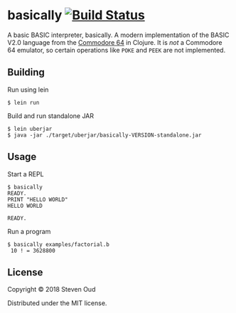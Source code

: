 # basically [![Build Status](https://travis-ci.org/soudy/basically.svg?branch=master)](https://travis-ci.org/soudy/basically)

A basic BASIC interpreter, basically. A modern implementation of the BASIC V2.0
language from the [Commodore 64](https://www.c64-wiki.com/wiki/C64) in Clojure.
It is _not_ a Commodore 64 emulator, so certain operations like `POKE` and
`PEEK` are not implemented.

## Building

Run using lein

    $ lein run

Build and run standalone JAR

    $ lein uberjar
    $ java -jar ./target/uberjar/basically-VERSION-standalone.jar

## Usage
Start a REPL
```
$ basically
READY.
PRINT "HELLO WORLD"
HELLO WORLD

READY.
```

Run a program
```
$ basically examples/factorial.b
 10 ! = 3628800
```

## License

Copyright © 2018 Steven Oud

Distributed under the MIT license.
